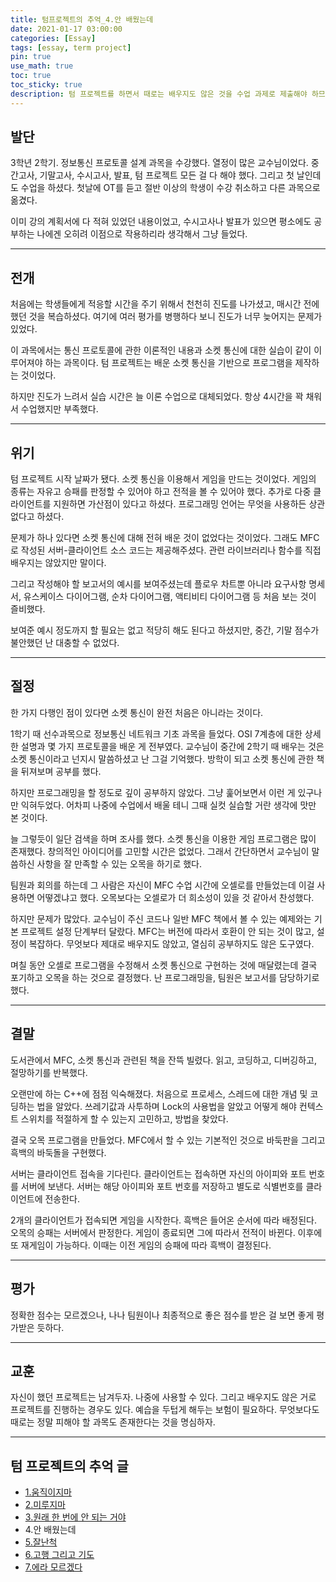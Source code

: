```yaml
---
title: 텀프로젝트의 추억_4.안 배웠는데
date: 2021-01-17 03:00:00
categories: [Essay]
tags: [essay, term project]
pin: true
use_math: true
toc: true
toc_sticky: true
description: 텀 프로젝트를 하면서 때로는 배우지도 않은 것을 수업 과제로 제출해야 하므로 미리 다양한 분야를 공부할 필요성을 느꼈다.
---
```


## __발단__

3학년 2학기. 정보통신 프로토콜 설계 과목을 수강했다. 열정이 많은 교수님이었다. 중간고사, 기말고사, 수시고사, 발표, 텀 프로젝트 모든 걸 다 해야 했다. 그리고 첫 날인데도 수업을 하셨다. 첫날에 OT를 듣고 절반 이상의 학생이 수강 취소하고 다른 과목으로 옮겼다.  
  
이미 강의 계획서에 다 적혀 있었던 내용이었고, 수시고사나 발표가 있으면 평소에도 공부하는 나에겐 오히려 이점으로 작용하리라 생각해서 그냥 들었다.  

***

## __전개__

처음에는 학생들에게 적응할 시간을 주기 위해서 천천히 진도를 나가셨고, 매시간 전에 했던 것을 복습하셨다. 여기에 여러 평가를 병행하다 보니 진도가 너무 늦어지는 문제가 있었다.  
  
이 과목에서는 통신 프로토콜에 관한 이론적인 내용과 소켓 통신에 대한 실습이 같이 이루어져야 하는 과목이다. 텀 프로젝트는 배운 소켓 통신을 기반으로 프로그램을 제작하는 것이었다.  
  
하지만 진도가 느려서 실습 시간은 늘 이론 수업으로 대체되었다. 항상 4시간을 꽉 채워서 수업했지만 부족했다.

***

## __위기__

텀 프로젝트 시작 날짜가 됐다. 소켓 통신을 이용해서 게임을 만드는 것이었다.  게임의 종류는 자유고 승패를 판정할 수 있어야 하고 전적을 볼 수 있어야 했다. 추가로 다중 클라이언트를 지원하면 가산점이 있다고 하셨다. 프로그래밍 언어는 무엇을 사용하든 상관없다고 하셨다.  
  
문제가 하나 있다면 소켓 통신에 대해 전혀 배운 것이 없었다는 것이었다. 그래도 MFC로 작성된 서버-클라이언트 소스 코드는 제공해주셨다. 관련 라이브러리나 함수를 직접 배우지는 않았지만 말이다.  

그리고 작성해야 할 보고서의 예시를 보여주셨는데 플로우 차트뿐 아니라 요구사항 명세서, 유스케이스 다이어그램, 순차 다이어그램, 액티비티 다이어그램 등 처음 보는 것이 즐비했다.  
  
보여준 예시 정도까지 할 필요는 없고 적당히 해도 된다고 하셨지만, 중간, 기말 점수가 불안했던 난 대충할 수 없었다.  

***

## __절정__

한 가지 다행인 점이 있다면 소켓 통신이 완전 처음은 아니라는 것이다.  
  
1학기 때 선수과목으로 정보통신 네트워크 기초 과목을 들었다. OSI 7계층에 대한 상세한 설명과 몇 가지 프로토콜을 배운 게 전부였다. 교수님이 중간에 2학기 때 배우는 것은 소켓 통신이라고 넌지시 말씀하셨고 난 그걸 기억했다. 방학이 되고 소켓 통신에 관한 책을 뒤져보며 공부를 했다.  
  
하지만 프로그래밍을 할 정도로 깊이 공부하지 않았다. 그냥 훑어보면서 이런 게 있구나만 익혀두었다. 어차피 나중에 수업에서 배울 테니 그때 실컷 실습할 거란 생각에 맛만 본 것이다.  
  
늘 그렇듯이 일단 검색을 하며 조사를 했다. 소켓 통신을 이용한 게임 프로그램은 많이 존재했다. 창의적인 아이디어를 고민할 시간은 없었다. 그래서 간단하면서 교수님이 말씀하신 사항을 잘 만족할 수 있는 오목을 하기로 했다.  
  
팀원과 회의를 하는데 그 사람은 자신이 MFC 수업 시간에 오셀로를 만들었는데 이걸 사용하면 어떻겠냐고 했다. 오목보다는 오셀로가 더 희소성이 있을 것 같아서 찬성했다.  
  
하지만 문제가 많았다. 교수님이 주신 코드나 일반 MFC 책에서 볼 수 있는 예제와는 기본 프로젝트 설정 단계부터 달랐다. MFC는 버전에 따라서 호환이 안 되는 것이 많고, 설정이 복잡하다. 무엇보다 제대로 배우지도 않았고, 열심히 공부하지도 않은 도구였다.  
  
며칠 동안 오셀로 프로그램을 수정해서 소켓 통신으로 구현하는 것에 매달렸는데 결국 포기하고 오목을 하는 것으로 결정했다. 난 프로그래밍을, 팀원은 보고서를 담당하기로 했다.  
  
***

## __결말__

도서관에서 MFC, 소켓 통신과 관련된 책을 잔뜩 빌렸다. 읽고, 코딩하고, 디버깅하고, 절망하기를 반복했다.  
  
오랜만에 하는 C++에 점점 익숙해졌다. 처음으로 프로세스, 스레드에 대한 개념 및 코딩하는 법을 알았다. 쓰레기값과 사투하며 Lock의 사용법을 알았고 어떻게 해야 컨텍스트 스위치를 적절하게 할 수 있는지 고민하고, 방법을 찾았다.  
  
결국 오목 프로그램을 만들었다. MFC에서 할 수 있는 기본적인 것으로 바둑판을 그리고 흑백의 바둑돌을 구현했다.  
  
서버는 클라이언트 접속을 기다린다. 클라이언트는 접속하면 자신의 아이피와 포트 번호를 서버에 보낸다. 서버는 해당 아이피와 포트 번호를 저장하고 별도로 식별번호를 클라이언트에 전송한다.
  
2개의 클라이언트가 접속되면 게임을 시작한다. 흑백은 들어온 순서에 따라 배정된다. 오목의 승패는 서버에서 판정한다. 게임이 종료되면 그에 따라서 전적이 바뀐다. 이후에 또 재게임이 가능하다. 이때는 이전 게임의 승패에 따라 흑백이 결정된다.  

***

## __평가__

정확한 점수는 모르겠으나, 나나 팀원이나 최종적으로 좋은 점수를 받은 걸 보면 좋게 평가받은 듯하다.

***

## __교훈__

자신이 했던 프로젝트는 남겨두자. 나중에 사용할 수 있다. 그리고 배우지도 않은 거로 프로젝트를 진행하는 경우도 있다. 예습을 두텁게 해두는 보험이 필요하다. 무엇보다도 때로는 정말 피해야 할 과목도 존재한다는 것을 명심하자.

***

## __텀 프로젝트의 추억 글__

- [1.움직이지마](https://chalgx.github.io/essay/MemoriesofTermProject1)
- [2.미루지마](https://chalgx.github.io/essay/MemoriesofTermProject2)
- [3.원래 한 번에 안 되는 거야](https://chalgx.github.io/essay/MemoriesofTermProject3)
- 4.안 배웠는데
- [5.잘난척](https://chalgx.github.io/essay/MemoriesofTermProject5)
- [6.고행 그리고 기도](https://chalgx.github.io/essay/MemoriesofTermProject6)
- [7.에라 모르겠다](https://chalgx.github.io/essay/MemoriesofTermProject7)
